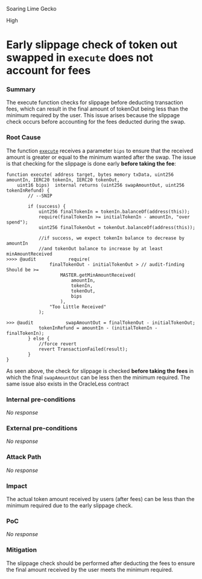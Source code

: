 Soaring Lime Gecko

High

# Early slippage check of token out swapped in `execute` does not account for fees

### Summary

The execute function checks for slippage before deducting transaction fees, which can result in the final amount of tokenOut being less than the minimum required by the user. This issue arises because the slippage check occurs before accounting for the fees deducted during the swap. 

### Root Cause

The function [`execute`](https://github.com/sherlock-audit/2024-11-oku/blob/ee3f781a73d65e33fb452c9a44eb1337c5cfdbd6/oku-custom-order-types/contracts/automatedTrigger/Bracket.sol#L526) receives a parameter `bips` to ensure that the received amount is greater or equal to the minimum wanted after the swap. The issue is that checking for the slippage is done early **before taking the fee**:
```solidity 
function execute( address target, bytes memory txData, uint256 amountIn, IERC20 tokenIn, IERC20 tokenOut, 
    uint16 bips)  internal returns (uint256 swapAmountOut, uint256 tokenInRefund) {
        // --SNIP

        if (success) {
            uint256 finalTokenIn = tokenIn.balanceOf(address(this));
            require(finalTokenIn >= initialTokenIn - amountIn, "over spend");
            uint256 finalTokenOut = tokenOut.balanceOf(address(this));

            //if success, we expect tokenIn balance to decrease by amountIn
            //and tokenOut balance to increase by at least minAmountReceived
>>>> @audit            require(
                finalTokenOut - initialTokenOut > // audit-finding Should be >=
                    MASTER.getMinAmountReceived(
                        amountIn,
                        tokenIn,
                        tokenOut,
                        bips
                    ),
                "Too Little Received"
            );

>>> @audit            swapAmountOut = finalTokenOut - initialTokenOut;
            tokenInRefund = amountIn - (initialTokenIn - finalTokenIn);
        } else {
            //force revert
            revert TransactionFailed(result);
        }
}
```
As seen above, the check for slippage is checked **before taking the fees** in which the final `swapAmountOut` can be less then the minimum required.
The same issue also exists in the OracleLess contract

### Internal pre-conditions

_No response_

### External pre-conditions

_No response_

### Attack Path

_No response_

### Impact

The actual token amount received by users (after fees) can be less than the minimum required due to the early slippage check.

### PoC

_No response_

### Mitigation

The slippage check should be performed after deducting the fees to ensure the final amount received by the user meets the minimum required. 
